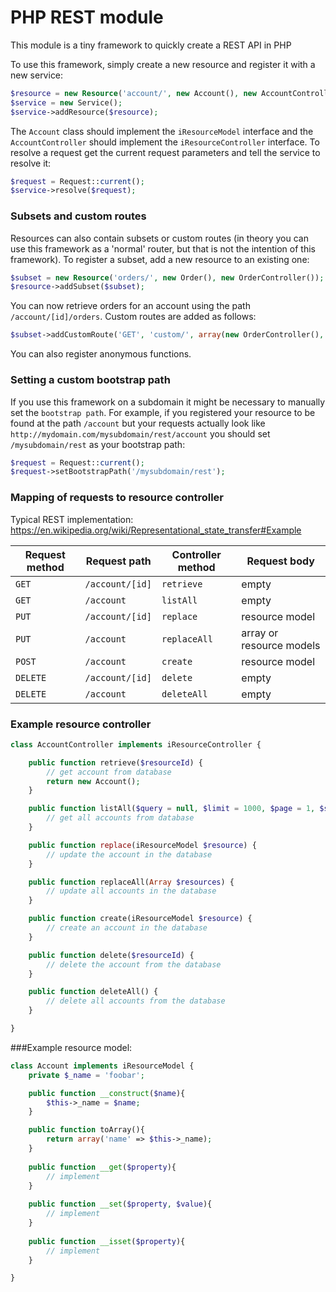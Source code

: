 # PHP REST module
This module is a tiny framework to quickly create a REST API in PHP

To use this framework, simply create a new resource and register it with a new service:
```php
$resource = new Resource('account/', new Account(), new AccountController());
$service = new Service();
$service->addResource($resource);
```
The `Account` class should implement the `iResourceModel` interface and the `AccountController` should implement the `iResourceController` interface. To resolve a request get the current request parameters and tell the service to resolve it:
```php
$request = Request::current();
$service->resolve($request);
```
### Subsets and custom routes
Resources can also contain subsets or custom routes (in theory you can use this framework as a 'normal' router, but that is not the intention of this framework). To register a subset, add a new resource to an existing one:
```php
$subset = new Resource('orders/', new Order(), new OrderController());
$resource->addSubset($subset);
```
You can now retrieve orders for an account using the path `/account/[id]/orders`. Custom routes are added as follows:
```php
$subset->addCustomRoute('GET', 'custom/', array(new OrderController(), 'customFunctionName'));
```
You can also register anonymous functions.

### Setting a custom bootstrap path
If you use this framework on a subdomain it might be necessary to manually set the `bootstrap path`. For example, if you registered your resource to be found at the path `/account` but your requests actually look like `http://mydomain.com/mysubdomain/rest/account` you should set `/mysubdomain/rest` as your bootstrap path:
```php
$request = Request::current();
$request->setBootstrapPath('/mysubdomain/rest');
```
### Mapping of requests to resource controller
Typical REST implementation: https://en.wikipedia.org/wiki/Representational_state_transfer#Example

Request method | Request path | Controller method | Request body
--- | --- | --- | ---
`GET` | `/account/[id]` | `retrieve` | empty
`GET` | `/account` | `listAll` | empty
`PUT` | `/account/[id]` | `replace` | resource model
`PUT` | `/account` | `replaceAll` | array or resource models
`POST` | `/account` | `create` | resource model
`DELETE` | `/account/[id]` | `delete` | empty
`DELETE` | `/account` | `deleteAll` | empty

### Example resource controller
```php
class AccountController implements iResourceController {

    public function retrieve($resourceId) {
    	// get account from database
    	return new Account();
    }

    public function listAll($query = null, $limit = 1000, $page = 1, $sort = null, $desc = 0) {
    	// get all accounts from database
    }

    public function replace(iResourceModel $resource) {
    	// update the account in the database
    }

    public function replaceAll(Array $resources) {
    	// update all accounts in the database
    }

    public function create(iResourceModel $resource) {
    	// create an account in the database
    }

    public function delete($resourceId) {
    	// delete the account from the database
    }

    public function deleteAll() {
    	// delete all accounts from the database
    }

}
```
###Example resource model:
```php
class Account implements iResourceModel {
	private $_name = 'foobar';

	public function __construct($name){
		$this->_name = $name;
	}

    public function toArray(){
    	return array('name' => $this->_name);
	}
	
	public function __get($property){
		// implement
	}
	
	public function __set($property, $value){
		// implement
	}
	
	public function __isset($property){
		// implement
	}

}
```
